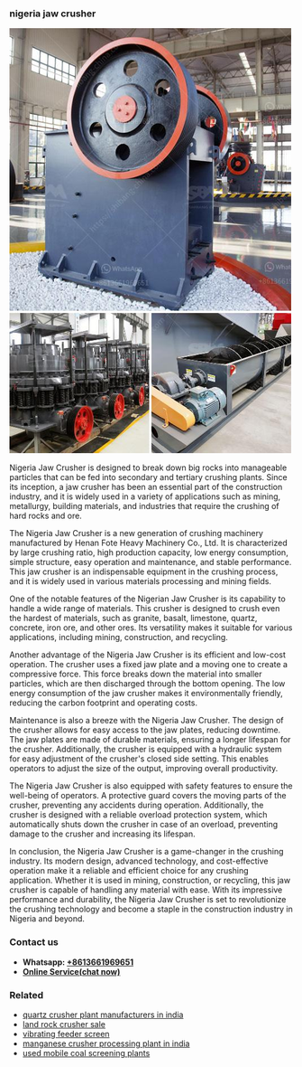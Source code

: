 <h3>nigeria jaw crusher</h3><img src='1702950268.jpg' alt=''><p>Nigeria Jaw Crusher is designed to break down big rocks into manageable particles that can be fed into secondary and tertiary crushing plants. Since its inception, a jaw crusher has been an essential part of the construction industry, and it is widely used in a variety of applications such as mining, metallurgy, building materials, and industries that require the crushing of hard rocks and ore.</p><p>The Nigeria Jaw Crusher is a new generation of crushing machinery manufactured by Henan Fote Heavy Machinery Co., Ltd. It is characterized by large crushing ratio, high production capacity, low energy consumption, simple structure, easy operation and maintenance, and stable performance. This jaw crusher is an indispensable equipment in the crushing process, and it is widely used in various materials processing and mining fields.</p><p>One of the notable features of the Nigerian Jaw Crusher is its capability to handle a wide range of materials. This crusher is designed to crush even the hardest of materials, such as granite, basalt, limestone, quartz, concrete, iron ore, and other ores. Its versatility makes it suitable for various applications, including mining, construction, and recycling.</p><p>Another advantage of the Nigeria Jaw Crusher is its efficient and low-cost operation. The crusher uses a fixed jaw plate and a moving one to create a compressive force. This force breaks down the material into smaller particles, which are then discharged through the bottom opening. The low energy consumption of the jaw crusher makes it environmentally friendly, reducing the carbon footprint and operating costs.</p><p>Maintenance is also a breeze with the Nigeria Jaw Crusher. The design of the crusher allows for easy access to the jaw plates, reducing downtime. The jaw plates are made of durable materials, ensuring a longer lifespan for the crusher. Additionally, the crusher is equipped with a hydraulic system for easy adjustment of the crusher's closed side setting. This enables operators to adjust the size of the output, improving overall productivity.</p><p>The Nigeria Jaw Crusher is also equipped with safety features to ensure the well-being of operators. A protective guard covers the moving parts of the crusher, preventing any accidents during operation. Additionally, the crusher is designed with a reliable overload protection system, which automatically shuts down the crusher in case of an overload, preventing damage to the crusher and increasing its lifespan.</p><p>In conclusion, the Nigeria Jaw Crusher is a game-changer in the crushing industry. Its modern design, advanced technology, and cost-effective operation make it a reliable and efficient choice for any crushing application. Whether it is used in mining, construction, or recycling, this jaw crusher is capable of handling any material with ease. With its impressive performance and durability, the Nigeria Jaw Crusher is set to revolutionize the crushing technology and become a staple in the construction industry in Nigeria and beyond.</p><h3>Contact us</h3><ul><li><strong>Whatsapp:&nbsp;<a href="https://wa.me/8613661969651">+8613661969651</a></strong></li><li><a href="https://swt.shibang-china.com/?git&amp;zhl&amp;nigeria jaw crusher"><strong>Online Service(chat now)</strong></a></li></ul><h3>Related</h3><ul><li><a href='quartz crusher plant manufacturers in india.md'>quartz crusher plant manufacturers in india</a></li><li><a href='land rock crusher sale.md'>land rock crusher sale</a></li><li><a href='vibrating feeder screen.md'>vibrating feeder screen</a></li><li><a href='manganese crusher processing plant in india.md'>manganese crusher processing plant in india</a></li><li><a href='used mobile coal screening plants.md'>used mobile coal screening plants</a></li></ul>